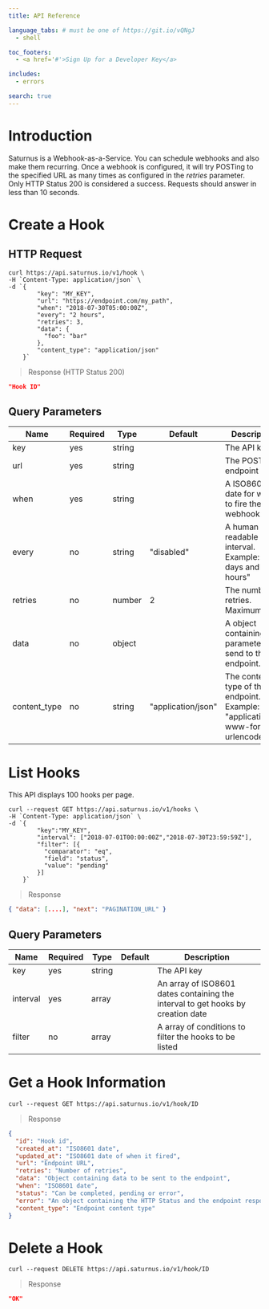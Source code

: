 ```yaml
---
title: API Reference

language_tabs: # must be one of https://git.io/vQNgJ
  - shell

toc_footers:
  - <a href='#'>Sign Up for a Developer Key</a>

includes:
  - errors

search: true
---
```


# Introduction

Saturnus is a Webhook-as-a-Service. You can schedule webhooks and also make them recurring.
Once a webhook is configured, it will try POSTing to the specified URL as many times as configured in the *retries* parameter. Only HTTP Status 200 is considered a success. Requests should answer in less than 10 seconds.


# Create a Hook

## HTTP Request

```shell
curl https://api.saturnus.io/v1/hook \
-H `Content-Type: application/json` \
-d `{
        "key": "MY_KEY",
        "url": "https://endpoint.com/my_path",
        "when": "2018-07-30T05:00:00Z",
        "every": "2 hours",
        "retries": 3,
        "data": {
          "foo": "bar"
        },
        "content_type": "application/json"
    }`
```

> Response (HTTP Status 200)

```json
"Hook ID"
```

## Query Parameters

Name | Required | Type | Default | Description
---- | -------- | ---- | ------- | -----------
key | yes | string | | The API key
url | yes | string | | The POST endpoint
when | yes | string | | A ISO8601 date for when to fire the webhook
every | no | string | "disabled" | A human readable interval. Example: "3 days and 4 hours"
retries | no | number | 2 | The number of retries. Maximum 5.
data | no | object | | A object containing parameters to send to the endpoint.
content_type | no | string | "application/json" | The content type of the endpoint. Example: "application/x-www-form-urlencoded"

# List Hooks

<aside class="notice">
This API displays 100 hooks per page.
</aside>

```shell
curl --request GET https://api.saturnus.io/v1/hooks \
-H `Content-Type: application/json` \
-d `{
        "key":"MY_KEY",
        "interval": ["2018-07-01T00:00:00Z","2018-07-30T23:59:59Z"],
        "filter": [{
          "comparator": "eq",
          "field": "status",
          "value": "pending"
        }]
    }`
```

> Response

```json
{ "data": [....], "next": "PAGINATION_URL" }
```

## Query Parameters

Name | Required | Type | Default | Description
---- | -------- | ---- | ------- | -----------
key | yes | string | | The API key
interval | yes | array | | An array of ISO8601 dates containing the interval to get hooks by creation date
filter | no | array | | A array of conditions to filter the hooks to be listed


# Get a Hook Information

```shell
curl --request GET https://api.saturnus.io/v1/hook/ID
```

> Response

```json
{
  "id": "Hook id",
  "created_at": "ISO8601 date",
  "updated_at": "ISO8601 date of when it fired",
  "url": "Endpoint URL",
  "retries": "Number of retries",
  "data": "Object containing data to be sent to the endpoint",
  "when": "ISO8601 date",
  "status": "Can be completed, pending or error",
  "error": "An object containing the HTTP Status and the endpoint response if the status is 'error'",
  "content_type": "Endpoint content type"
}
```

# Delete a Hook

```shell
curl --request DELETE https://api.saturnus.io/v1/hook/ID
```

> Response

```json
"OK"
```